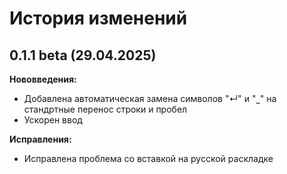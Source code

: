 # История изменений

## 0.1.1 beta (29.04.2025)

**Нововведения:**

- Добавлена автоматическая замена символов "↵" и "˽" на стандртные перенос строки и пробел
- Ускорен ввод

**Исправления:**

- Исправлена проблема со вставкой на русской раскладке
